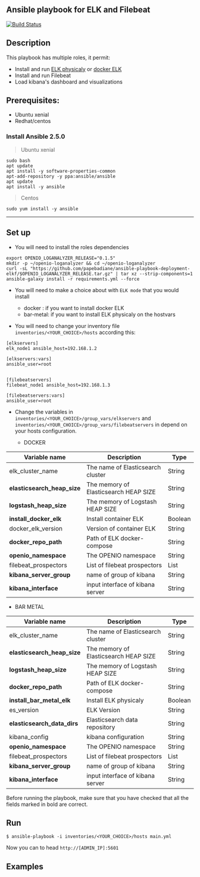 Ansible playbook for ELK and Filebeat
------

[![Build Status](https://travis-ci.com/papebadiane/ansible-playbook-deployment-elkf.svg?branch=master)](https://travis-ci.com/papebadiane/ansible-playbook-deployment-elkf)

## Description

This playbook has multiple roles, it permit:

* Install and run [ELK physicaly](https://www.elastic.co/elk-stack) or  [docker ELK](https://github.com/papebadiane/docker-elkf)
* Install and run Filebeat
* Load kibana's dashboard and visualizations


## Prerequisites:

- Ubuntu xenial
- Redhat/centos

### Install Ansible 2.5.0

> Ubuntu xenial

```
sudo bash
apt update
apt install -y software-properties-common
apt-add-repository -y ppa:ansible/ansible
apt update
apt install -y ansible

```
> Centos

```
sudo yum install -y ansible
```
--------------------------

##  Set up

* You will need to  install the roles dependencies

```
export OPENIO_LOGANALYZER_RELEASE="0.1.5"
mkdir -p ~/openio-loganalyzer && cd ~/openio-loganalyzer
curl -sL "https://github.com/papebadiane/ansible-playbook-deployment-elkf/$OPENIO_LOGANALYZER_RELEASE.tar.gz" | tar xz --strip-components=1
ansible-galaxy install -r requirements.yml --force

```
* You will need to make a choice about with `ELK mode` that you would install

  - docker : if you want to install docker ELK
  - bar-metal: if you want to install ELK physicaly on the hostvars


* You will need to change your inventory file `inventories/<YOUR_CHOICE>/hosts` according this:

```
[elkservers]
elk_node1 ansible_host=192.168.1.2

[elkservers:vars]
ansible_user=root


[filebeatservers]
filebeat_node1 ansible_host=192.168.1.3

[filebeatservers:vars]
ansible_user=root

```


* Change the variables in `inventories/<YOUR_CHOICE>/group_vars/elkservers` and `inventories/<YOUR_CHOICE>/group_vars/filebeatservers` in depend on your hosts configuration.

  - DOCKER  


|      Variable name                 |               Description                                    |     Type    |
|------------------------------------|--------------------------------------------------------------|-------------|
| elk_cluster_name                   | The name of Elasticsearch cluster                            | String      |
| **elasticsearch_heap_size**        | The memory of Elasticsearch HEAP SIZE                        | String      |
| **logstash_heap_size**             | The memory of Logstash HEAP SIZE                             | String      |
| **install_docker_elk**             | Install container ELK                                        | Boolean     |
| docker_elk_version                 | Version of container ELK                                     | String      |
| **docker_repo_path**               | Path of ELK docker-compose                                   | String      |
| **openio_namespace**               | The OPENIO namespace                                         | String      |
| filebeat_prospectors               | List of filebeat prospectors                                 | List        |
| **kibana_server_group**            | name of group of kibana                                      | String      |
| **kibana_interface**               | input interface of kibana server                             | String      |



  - BAR METAL

|      Variable name                 |               Description                                    |     Type    |
|------------------------------------|--------------------------------------------------------------|-------------|
| elk_cluster_name                   | The name of Elasticsearch cluster                            | String      |
| **elasticsearch_heap_size**        | The memory of Elasticsearch HEAP SIZE                        | String      |
| **logstash_heap_size**             | The memory of Logstash HEAP SIZE                             | String      |
| **docker_repo_path**               | Path of ELK docker-compose                                   | String      |
| **install_bar_metal_elk**          | Install  ELK physicaly                                       | Boolean     |
| es_version                         | ELK Version                                                  | String      |
| **elasticsearch_data_dirs**        | Elasticsearch data repository                                | String      |
| kibana_config                      | kibana configuration                                         | String      |
| **openio_namespace**               | The OPENIO namespace                                         | String      |
| filebeat_prospectors               | List of filebeat prospectors                                 | List        |
| **kibana_server_group**            | name of group of kibana                                      | String      |
| **kibana_interface**               | input interface of kibana server                             | String      |

Before running the playbook, make sure that you have checked that all the fields marked in bold are correct.
## Run

```
$ ansible-playbook -i inventories/<YOUR_CHOICE>/hosts main.yml

```

Now you can to head `http://[ADMIN_IP]:5601`



## Examples

